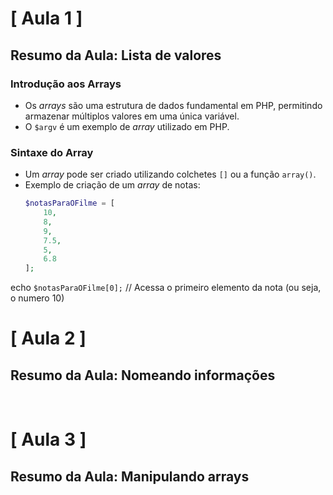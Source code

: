 # [ Aula 1 ] 
## Resumo da Aula: Lista de valores

### Introdução aos Arrays
- Os *arrays* são uma estrutura de dados fundamental em PHP, permitindo armazenar múltiplos valores em uma única variável.
- O `$argv` é um exemplo de *array* utilizado em PHP.

### Sintaxe do Array
- Um *array* pode ser criado utilizando colchetes `[]` ou a função `array()`.
- Exemplo de criação de um *array* de notas:
  ```php
  $notasParaOFilme = [
      10, 
      8, 
      9, 
      7.5, 
      5, 
      6.8
  ];

echo ``$notasParaOFilme[0];`` // Acessa o primeiro elemento da nota (ou seja, o numero 10)
<br>

# [ Aula 2 ] 
## Resumo da Aula: Nomeando informações
<br>

# [ Aula 3 ] 
## Resumo da Aula: Manipulando arrays
<br>
